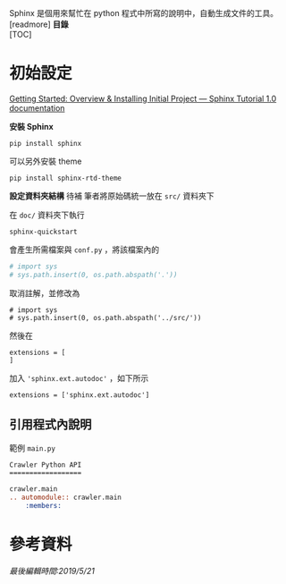 Sphinx 是個用來幫忙在 python 程式中所寫的說明中，自動生成文件的工具。
[readmore]
**目錄**  
[TOC]
# 初始設定
[Getting Started: Overview & Installing Initial Project — Sphinx Tutorial 1.0 documentation](https://sphinx-tutorial.readthedocs.io/start/)

**安裝 Sphinx**
```shell
pip install sphinx
```

可以另外安裝 theme
```shell
pip install sphinx-rtd-theme
```

**設定資料夾結構**
待補
筆者將原始碼統一放在 `src/` 資料夾下

在 `doc/` 資料夾下執行
```shell
sphinx-quickstart
```
會產生所需檔案與 `conf.py` ，將該檔案內的
```python
# import sys
# sys.path.insert(0, os.path.abspath('.'))
```
取消註解，並修改為
```
# import sys
# sys.path.insert(0, os.path.abspath('../src/'))
```
然後在
```
extensions = [
]
```
加入 `'sphinx.ext.autodoc'` ，如下所示
```
extensions = ['sphinx.ext.autodoc']
```
## 引用程式內說明
範例 `main.py`
```rst
Crawler Python API
==================

crawler.main
.. automodule:: crawler.main
	:members:
```

# 參考資料


*最後編輯時間:2019/5/21*

<!--tags:
-->
<!--stackedit_data:
eyJoaXN0b3J5IjpbLTY4MzExNDM3Ml19
-->